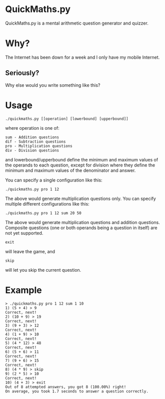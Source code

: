QuickMaths.py
===========
QuickMaths.py is a mental arithmetic question generator and quizzer.

Why?
====
The Internet has been down for a week and I only have my mobile Internet.

Seriously?
----------
Why else would you write something like this?

Usage
=====

    ./quickmaths.py [[operation] [lowerbound] [upperbound]]

where operation is one of:

    sum - Addition questions
    dif - Subtraction questions
    pro - Multiplication questions
    div - Division questions

and lowerbound/upperbound define the minimum and maximum values of the
operands to each question, except for division where they define the
minimum and maximum values of the denominator and answer.

You can specify a single configuration like this:

    ./quickmaths.py pro 1 12

The above would generate multiplication questions only. You can
specify multiple different configurations like this:

    ./quickmaths.py pro 1 12 sum 20 50

The above would generate multiplication questions and addition questions.
Composite questions (one or both operands being a question in itself) are not
yet supported.

    exit

will leave the game, and

    skip

will let you skip the current question.

Example
=======

    > ./quickmaths.py pro 1 12 sum 1 10
    1) (5 + 4) > 9
    Correct, next!
    2) (10 + 9) > 19
    Correct, next!
    3) (9 + 3) > 12
    Correct, next!
    4) (1 + 9) > 10
    Correct, next!
    5) (4 * 12) > 48
    Correct, next!
    6) (5 + 6) > 11
    Correct, next!
    7) (9 + 6) > 15
    Correct, next!
    8) (4 * 9) > skip
    9) (2 * 5) > 10
    Correct, next!
    10) (4 + 3) > exit
    Out of 8 attempted answers, you got 8 (100.00%) right!
    On average, you took 1.7 seconds to answer a question correctly.